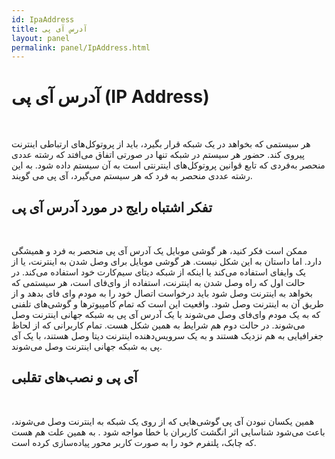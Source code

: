 ```yaml
---  
id: IpaAddress  
title: آدرس آی پی 
layout: panel 
permalink: panel/IpAddress.html  
---  
```


# آدرس آی پی (IP Address) 

<Br>


هر سیستمی که بخواهد در یک شبکه قرار بگیرد، باید از پروتوکل‌های ارتباطی اینترنت پیروی کند. حضور هر سیستم در شبکه تنها در صورتی اتفاق می‌افتد که رشته عددی منحصر به‌فردی که تابع قوانین پروتوکل‌های اینترنتی است به آن سیستم داده شود. به این رشته عددی منحصر به فرد که هر سیستم می‌گیرد، آی پی می گویند. 


## تفکر اشتباه رایج در مورد آدرس آی پی 

<br>


ممکن است فکر کنید، هر گوشی موبایل یک آدرس آی پی منحصر به فرد و همیشگی دارد. اما داستان به این شکل نیست. هر گوشی موبایل برای وصل شدن به اینترنت، یا از یک وایفای استفاده می‌کند یا اینکه از شبکه دیتای سیم‌کارت خود استفاده می‌کند.
 در حالت اول که راه وصل شدن به اینترنت، استفاده از وای‌فای است، هر سیستمی که بخواهد به اینترنت وصل شود باید درخواست اتصال خود را به مودم وای فای بدهد و از طریق آن به اینترنت وصل شود. واقعیت این است که تمام کامپیوترها و گوشی‌های تلفنی که به یک مودم وای‌فای وصل می‌شوند با یک آدرس آی پی به شبکه جهانی اینترنت وصل می‌شوند. 
در حالت دوم هم شرایط به همین شکل هست. تمام کاربرانی که از لحاظ جغرافیایی به هم نزدیک هستند و به یک سرویس‌دهنده اینترنت دیتا وصل هستند، با یک آی پی به شبکه جهانی اینترنت وصل می‌شوند. 


##  آی پی و نصب‌های تقلبی


<br>


همین یکسان نبودن آی پی گوشی‌هایی که از روی یک شبکه به اینترنت وصل می‌شوند، باعث می‌شود شناسایی اثر انگشت کاربران با خطا مواجه شود . به همین علت هم هست که چابک، پلتفرم خود را به صورت کاربر محور پیاده‌سازی کرده است. 


<br>


